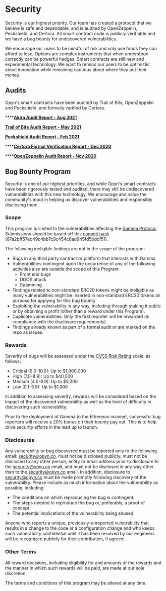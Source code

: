 # Security

Security is our highest priority. Our team has created a protocol that we believe is safe and dependable, and is audited by OpenZeppelin, Peckshield, and Certora. All smart contract code is publicly verifiable and we have a bug bounty for undiscovered vulnerabilities.&#x20;

We encourage our users to be mindful of risk and only use funds they can afford to lose. Options are complex instruments that when understood correctly can be powerful hedges. Smart contracts are still new and experimental technology. We want to remind our users to be optimistic about innovation while remaining cautious about where they put their money.&#x20;

## Audits

Opyn's smart contracts have been audited by Trail of Bits, OpenZeppelin and Peckshield, and formally verified by Certora.&#x20;

****[**Akira Audit Report - Aug 2021**](https://github.com/akiratechhq/review-opyn-gamma-2021-08)

****[**Trail of Bits Audit Report - May 2021**](https://github.com/trailofbits/publications/blob/master/reviews/Opyn-Gamma-Protocol.pdf)****

****[**Peckshield Audit Report - Feb 2021**](https://github.com/peckshield/publications/blob/master/audit\_reports/peckshield-audit-report-Opyn-v1.0.pdf)****

****[**Certora Formal Verification Report - Dec 2020**](https://www.certora.com/pubs/OpynGammaDec2020.pdf)

****[**OpenZeppelin Audit Report - Nov 2020**](https://blog.openzeppelin.com/opyn-gamma-protocol-audit/)

## Bug Bounty Program

Security is one of our highest priorities, and while Opyn's smart contracts have been rigorously tested and audited, there may still be undiscovered vulnerabilities with this new technology. We encourage and value the community's input in helping us discover vulnerabilities and responsibly disclosing them.

### **Scope**

This program is limited to the vulnerabilities affecting the [Gamma Protocol](https://github.com/opynfinance/GammaProtocol/tree/master/contracts). Submissions should be based off this [commit hash ](https://github.com/opynfinance/GammaProtocol/releases/tag/v2.0.0)(67a2bff57ec49c4bb7c9c454c8ad945fd5bdcf51).&#x20;

The following ineligible findings are not in the scope of the program:

* Bugs in any third party contract or platform that interacts with Gamma
* Vulnerabilities contingent upon the occurrence of any of the following activities also are outside the scope of this Program:
  * Front end bugs
  * DDOS attack
  * Spamming
* Findings related to non-standard ERC20 tokens might be ineligible as many vulnerabilities might be inserted in non-standard ERC20 tokens on purpose for applying for this bug bounty.
* Exploiting the vulnerability in any way, including through making it public or by obtaining a profit (other than a reward under this Program).
* Duplicate vulnerabilities: Only the first reporter will be rewarded (in compliance with the disclosure requirements)
* Findings already known as part of a formal audit or are marked on the repo as issues.

### **Rewards**‌

Severity of bugs will be assessed under the [CVSS Risk Rating](https://www.first.org/cvss/calculator/3.0) scale, as follows:‌

* Critical (9.0-10.0): Up to $1,000,000
* High (7.0-8.9): Up to $40,000
* Medium (4.0-6.9): Up to $5,000
* Low (0.1-3.9): Up to $1,000

In addition to assessing severity, rewards will be considered based on the impact of the discovered vulnerability as well as the level of difficulty in discovering such vulnerability.

Prior to the deployment of Gamma to the Ethereum mainnet, successful bug reporters will receive a 20% bonus on their bounty pay out. This is to help drive security efforts in the lead up to launch.

### **Disclosures**

Any vulnerability or bug discovered must be reported only to the following email: [security@opyn.co](mailto:security@opyn.co), must not be disclosed publicly, must not be disclosed to any other person, entity or email address prior to disclosure to the [security@opyn.co](mailto:security@opyn.co) email, and must not be disclosed in any way other than to the [security@opyn.co](mailto:security@opyn.co) email. In addition, disclosure to [security@opyn.co](mailto:security@opyn.co) must be made promptly following discovery of the vulnerability. Please include as much information about the vulnerability as possible, including:

* The conditions on which reproducing the bug is contingent.
* The steps needed to reproduce the bug or, preferably, a proof of concept.
* The potential implications of the vulnerability being abused.‌

Anyone who reports a unique, previously-unreported vulnerability that results in a change to the code or a configuration change and who keeps such vulnerability confidential until it has been resolved by our engineers will be recognized publicly for their contribution, if agreed.

### **Other Terms**

All reward decisions, including eligibility for and amounts of the rewards and the manner in which such rewards will be paid, are made at our sole discretion.

The terms and conditions of this program may be altered at any time.
